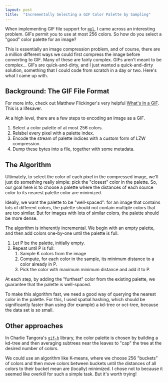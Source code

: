 ```yaml
---
layout: post
title:  "Incrementally Selecting a GIF Color Palette by Sampling"
---
```


When implementing GIF file support for
[`mpl`](https://github.com/mpllang/mpl), I came across an interesting
problem. GIFs permit you to use at most 256 colors. So how do you select a
"good" color palette for an image?

This is essentially an image compression problem, and of course, there are
a million different ways we could first compress the image before converting
to GIF. Many of these are fairly complex. GIFs aren't meant to be complex...
GIFs are quick-and-dirty, and I just wanted a quick-and-dirty
solution, something that I could code from scratch in a day or two. Here's
what I came up with.

## Background: The GIF File Format

For more info, check out Matthew Flickinger's very helpful
[What's In a GIF](http://matthewflickinger.com/lab/whatsinagif/index.html).
This is a lifesaver.

At a high level, there are a few steps to encoding an image as a GIF.
  1. Select a color palette of at most 256 colors.
  2. Relabel every pixel with a palette index.
  3. Encode the stream of palette indices with a custom form of LZW
  compression.
  4. Dump these bytes into a file, together with some metadata.

## The Algorithm

Ultimately, to select
the color of each pixel in the compressed image, we'll just do something really
simple: pick the "closest" color in the palette. So, our goal here is to
choose a palette where the distances of each source color to its nearest
palette color are minimized.

Ideally, we want the palette to be "well-spaced": for an image that contains
lots of different colors, the palette should not contain multiple colors that
are too similar. But for images with lots of similar colors, the palette should
be more dense.

The algorithm is inherently incremental. We begin with an empty palette, and
then add colors one-by-one until the palette is full.

1. Let P be the palette, initially empty.
2. Repeat until P is full:
    1. Sample K colors from the image
    2. Compute, for each color in the sample, its minimum distance to a
    color already in P.
    3. Pick the color with maximum minimum distance and add it to P.

At each step, by adding the "furthest" color from the existing palette, we
guarantee that the palette is well-spaced.

To make this algorithm fast, we need a good way of querying the nearest color
in the palette. For this, I used spatial hashing, which should be significantly
faster than using (for example) a kd-tree or oct-tree, because the data set
is so small.

## Other approaches

In Charlie Tangora's [`gif-h`](https://github.com/charlietangora/gif-h) library,
the color palette is chosen by building a kd-tree and then averaging subtrees
near the leaves to "cap" the tree at the desired number of colors.

We could use an algorithm like K-means, where we choose 256 "buckets" of colors
and then move colors between buckets until the distances of all colors to
their bucket mean are (locally) minimized. I chose not to because it seemed
like overkill for such a simple task. But it's worth trying!

